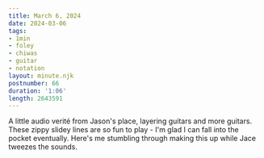 ```yaml
---
title: March 6, 2024
date: 2024-03-06
tags:
- 1min
- foley
- chiwas
- guitar
- notation
layout: minute.njk
postnumber: 66
duration: '1:06'
length: 2643591
---
```

A little audio verité from Jason's place, layering guitars and more guitars. These zippy slidey lines are so fun to play - I'm glad I can fall into the pocket eventually. Here's me stumbling through making this up while Jace tweezes the sounds.  